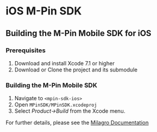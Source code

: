# iOS M-Pin SDK

## Building the M-Pin Mobile SDK for iOS

### Prerequisites

1. Download and install Xcode 7.1 or higher
2. Download or Clone the project and its submodule

### Building the M-Pin Mobile SDK

1. Navigate to `<mpin-sdk-ios>`
2. Open `MPinSDK/MPinSDK.xcodeproj`
3. Select *Product->Build* from the Xcode menu.

For further details, please see the [Milagro Documentation](http://docs.milagro.io)
